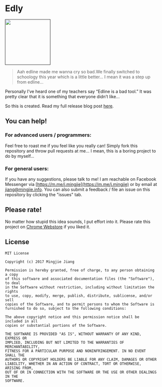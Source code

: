 # Edly

<a href=""><img src="https://developer.chrome.com/webstore/images/ChromeWebStore_BadgeWBorder_v2_206x58.png" width="150"></a>

> Aah edline made me wanna cry so bad.We finally switched to schoology this year which is a little better… I mean it was a step up from edline...

Personally I’ve heard one of my teachers say “Edline is a bad tool.” It was pretty clear that it is something that everyone didn’t like...

So this is created. Read my full release blog post [here](https://www.mingjie.info/blog/the-type-of-things-that-i-do?ref=github-repo).

## You can help!

### For advanced users / programmers: 
Feel free to roast me if you feel like you really can! Simply fork this repository and throw pull requests at me... I mean, this is a boring project to do by myself...

### For general users:
If you have any suggestions, please talk to me! I am reachable on Facebook Messenger via [https://m.me/j.mingjie](https://m.me/j.mingjie) or by email at [jiang@mingjie.info](mailto:jiang@mingjie.info).
You can also submit a feedback / file an issue on this repository by clicking the "issues" tab. 

## Please rate!
No matter how stupid this idea sounds, I put effort into it. Please rate this project on [Chrome Webstore](https://chrome.google.com/webstore/detail/pgcpglikbkpjnhmgdhigdidenhoaameh/reviews) if you liked it. 

## License
```
MIT License

Copyright (c) 2017 Mingjie Jiang

Permission is hereby granted, free of charge, to any person obtaining a copy
of this software and associated documentation files (the "Software"), to deal
in the Software without restriction, including without limitation the rights
to use, copy, modify, merge, publish, distribute, sublicense, and/or sell
copies of the Software, and to permit persons to whom the Software is
furnished to do so, subject to the following conditions:

The above copyright notice and this permission notice shall be included in all
copies or substantial portions of the Software.

THE SOFTWARE IS PROVIDED "AS IS", WITHOUT WARRANTY OF ANY KIND, EXPRESS OR
IMPLIED, INCLUDING BUT NOT LIMITED TO THE WARRANTIES OF MERCHANTABILITY,
FITNESS FOR A PARTICULAR PURPOSE AND NONINFRINGEMENT. IN NO EVENT SHALL THE
AUTHORS OR COPYRIGHT HOLDERS BE LIABLE FOR ANY CLAIM, DAMAGES OR OTHER
LIABILITY, WHETHER IN AN ACTION OF CONTRACT, TORT OR OTHERWISE, ARISING FROM,
OUT OF OR IN CONNECTION WITH THE SOFTWARE OR THE USE OR OTHER DEALINGS IN THE
SOFTWARE.
```
